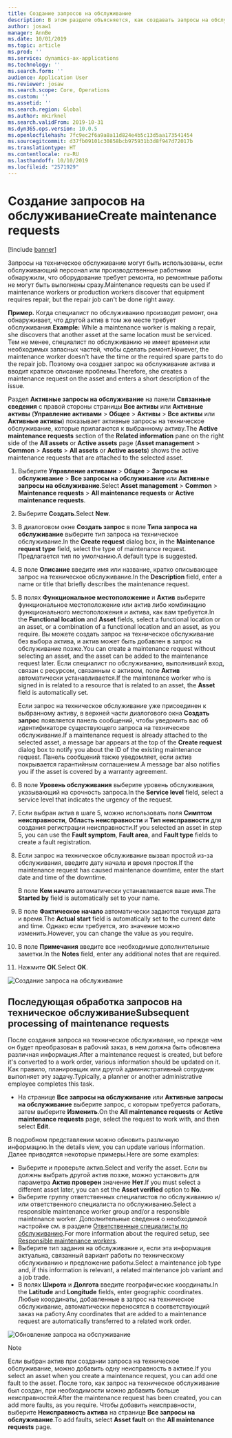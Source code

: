 ```yaml
---
title: Создание запросов на обслуживание
description: В этом разделе объясняется, как создавать запросы на обслуживание в управлении активами.
author: josaw1
manager: AnnBe
ms.date: 10/01/2019
ms.topic: article
ms.prod: ''
ms.service: dynamics-ax-applications
ms.technology: ''
ms.search.form: ''
audience: Application User
ms.reviewer: josaw
ms.search.scope: Core, Operations
ms.custom: ''
ms.assetid: ''
ms.search.region: Global
ms.author: mkirknel
ms.search.validFrom: 2019-10-31
ms.dyn365.ops.version: 10.0.5
ms.openlocfilehash: 7fc9ec2f6a9a8a11d824e4b5c13d5aa173541454
ms.sourcegitcommit: d37fb09101c30858bcb975931b3d8f947d72017b
ms.translationtype: HT
ms.contentlocale: ru-RU
ms.lasthandoff: 10/10/2019
ms.locfileid: "2571929"
---
```

# <a name="create-maintenance-requests"></a><span data-ttu-id="f31f9-103">Создание запросов на обслуживание</span><span class="sxs-lookup"><span data-stu-id="f31f9-103">Create maintenance requests</span></span>

[!include [banner](../../includes/banner.md)]

 

<span data-ttu-id="f31f9-104">Запросы на техническое обслуживание могут быть использованы, если обслуживающий персонал или производственные работники обнаружили, что оборудование требует ремонта, но ремонтные работы не могут быть выполнены сразу.</span><span class="sxs-lookup"><span data-stu-id="f31f9-104">Maintenance requests can be used if maintenance workers or production workers discover that equipment requires repair, but the repair job can't be done right away.</span></span>

<span data-ttu-id="f31f9-105">**Пример.** Когда специалист по обслуживанию производит ремонт, она обнаруживает, что другой актив в том же месте требует обслуживания.</span><span class="sxs-lookup"><span data-stu-id="f31f9-105">**Example:** While a maintenance worker is making a repair, she discovers that another asset at the same location must be serviced.</span></span> <span data-ttu-id="f31f9-106">Тем не менее, специалист по обслуживанию не имеет времени или необходимых запасных частей, чтобы сделать ремонт.</span><span class="sxs-lookup"><span data-stu-id="f31f9-106">However, the maintenance worker doesn't have the time or the required spare parts to do the repair job.</span></span> <span data-ttu-id="f31f9-107">Поэтому она создает запрос на обслуживание актива и вводит краткое описание проблемы.</span><span class="sxs-lookup"><span data-stu-id="f31f9-107">Therefore, she creates a maintenance request on the asset and enters a short description of the issue.</span></span>

<span data-ttu-id="f31f9-108">Раздел **Активные запросы на обслуживание** на панели **Связанные сведения** с правой стороны страницы **Все активы** или **Активные активы** (**Управление активами** \> **Общее** \> **Активы** \> **Все активы** или **Активные активы**) показывает активные запросы на техническое обслуживание, которые прилагаются к выбранному активу.</span><span class="sxs-lookup"><span data-stu-id="f31f9-108">The **Active maintenance requests** section of the **Related information** pane on the right side of the **All assets** or **Active assets** page (**Asset management** \> **Common** \> **Assets** \> **All assets** or **Active assets**) shows the active maintenance requests that are attached to the selected asset.</span></span>

1. <span data-ttu-id="f31f9-109">Выберите **Управление активами** \> **Общее** \> **Запросы на обслуживание** \> **Все запросы на обслуживание** или **Активные запросы на обслуживание**.</span><span class="sxs-lookup"><span data-stu-id="f31f9-109">Select **Asset management** \> **Common** \> **Maintenance requests** \> **All maintenance requests** or **Active maintenance requests**.</span></span>
2. <span data-ttu-id="f31f9-110">Выберите **Создать**.</span><span class="sxs-lookup"><span data-stu-id="f31f9-110">Select **New**.</span></span>
3. <span data-ttu-id="f31f9-111">В диалоговом окне **Создать запрос** в поле **Типа запроса на обслуживание** выберите тип запроса на техническое обслуживание.</span><span class="sxs-lookup"><span data-stu-id="f31f9-111">In the **Create request** dialog box, in the **Maintenance request type** field, select the type of maintenance request.</span></span> <span data-ttu-id="f31f9-112">Предлагается тип по умолчанию.</span><span class="sxs-lookup"><span data-stu-id="f31f9-112">A default type is suggested.</span></span>
4. <span data-ttu-id="f31f9-113">В поле **Описание** введите имя или название, кратко описывающее запрос на техническое обслуживание.</span><span class="sxs-lookup"><span data-stu-id="f31f9-113">In the **Description** field, enter a name or title that briefly describes the maintenance request.</span></span>
5. <span data-ttu-id="f31f9-114">В полях **Функциональное местоположение** и **Актив** выберите функциональное местоположение или актив либо комбинацию функционального местоположения и актива, как вам требуется.</span><span class="sxs-lookup"><span data-stu-id="f31f9-114">In the **Functional location** and **Asset** fields, select a functional location or an asset, or a combination of a functional location and an asset, as you require.</span></span> <span data-ttu-id="f31f9-115">Вы можете создать запрос на техническое обслуживание без выбора актива, и актив может быть добавлен в запрос на обслуживание позже.</span><span class="sxs-lookup"><span data-stu-id="f31f9-115">You can create a maintenance request without selecting an asset, and the asset can be added to the maintenance request later.</span></span> <span data-ttu-id="f31f9-116">Если специалист по обслуживанию, выполнивший вход, связан с ресурсом, связанным с активом, поле **Актив** автоматически устанавливается.</span><span class="sxs-lookup"><span data-stu-id="f31f9-116">If the maintenance worker who is signed in is related to a resource that is related to an asset, the **Asset** field is automatically set.</span></span>

    <span data-ttu-id="f31f9-117">Если запрос на техническое обслуживание уже присоединен к выбранному активу, в верхней части диалогового окна **Создать запрос** появляется панель сообщений, чтобы уведомить вас об идентификаторе существующего запроса на техническое обслуживание.</span><span class="sxs-lookup"><span data-stu-id="f31f9-117">If a maintenance request is already attached to the selected asset, a message bar appears at the top of the **Create request** dialog box to notify you about the ID of the existing maintenance request.</span></span> <span data-ttu-id="f31f9-118">Панель сообщений также уведомляет, если актив покрывается гарантийным соглашением.</span><span class="sxs-lookup"><span data-stu-id="f31f9-118">A message bar also notifies you if the asset is covered by a warranty agreement.</span></span>

6. <span data-ttu-id="f31f9-119">В поле **Уровень обслуживания** выберите уровень обслуживания, указывающий на срочность запроса.</span><span class="sxs-lookup"><span data-stu-id="f31f9-119">In the **Service level** field, select a service level that indicates the urgency of the request.</span></span>
7. <span data-ttu-id="f31f9-120">Если выбран актив в шаге 5, можно использовать поля **Симптом неисправности**, **Область неисправности** и **Тип неисправности** для создания регистрации неисправности.</span><span class="sxs-lookup"><span data-stu-id="f31f9-120">If you selected an asset in step 5, you can use the **Fault symptom**, **Fault area**, and **Fault type** fields to create a fault registration.</span></span>
8. <span data-ttu-id="f31f9-121">Если запрос на техническое обслуживание вызвал простой из-за обслуживания, введите дату начала и время простоя.</span><span class="sxs-lookup"><span data-stu-id="f31f9-121">If the maintenance request has caused maintenance downtime, enter the start date and time of the downtime.</span></span>

    <span data-ttu-id="f31f9-122">В поле **Кем начато** автоматически устанавливается ваше имя.</span><span class="sxs-lookup"><span data-stu-id="f31f9-122">The **Started by** field is automatically set to your name.</span></span>

10. <span data-ttu-id="f31f9-123">В поле **Фактическое начало** автоматически задаются текущая дата и время.</span><span class="sxs-lookup"><span data-stu-id="f31f9-123">The **Actual start** field is automatically set to the current date and time.</span></span> <span data-ttu-id="f31f9-124">Однако если требуется, это значение можно изменить.</span><span class="sxs-lookup"><span data-stu-id="f31f9-124">However, you can change the value as you require.</span></span>
11. <span data-ttu-id="f31f9-125">В поле **Примечания** введите все необходимые дополнительные заметки.</span><span class="sxs-lookup"><span data-stu-id="f31f9-125">In the **Notes** field, enter any additional notes that are required.</span></span>
12. <span data-ttu-id="f31f9-126">Нажмите **ОК**.</span><span class="sxs-lookup"><span data-stu-id="f31f9-126">Select **OK**.</span></span>

![Создание запроса на обслуживание](media/03-manage-maintenance-requests.png)

## <a name="subsequent-processing-of-maintenance-requests"></a><span data-ttu-id="f31f9-128">Последующая обработка запросов на техническое обслуживание</span><span class="sxs-lookup"><span data-stu-id="f31f9-128">Subsequent processing of maintenance requests</span></span>

<span data-ttu-id="f31f9-129">После создания запроса на техническое обслуживание, но прежде чем он будет преобразован в рабочий заказ, в нем должна быть обновлена различная информация.</span><span class="sxs-lookup"><span data-stu-id="f31f9-129">After a maintenance request is created, but before it's converted to a work order, various information should be updated on it.</span></span> <span data-ttu-id="f31f9-130">Как правило, планировщик или другой административный сотрудник выполняет эту задачу.</span><span class="sxs-lookup"><span data-stu-id="f31f9-130">Typically, a planner or another administrative employee completes this task.</span></span>

- <span data-ttu-id="f31f9-131">На странице **Все запросы на обслуживание** или **Активные запросы на обслуживание** выберите запрос, с которым требуется работать, затем выберите **Изменить**.</span><span class="sxs-lookup"><span data-stu-id="f31f9-131">On the **All maintenance requests** or **Active maintenance requests** page, select the request to work with, and then select **Edit**.</span></span>

<span data-ttu-id="f31f9-132">В подробном представлении можно обновить различную информацию.</span><span class="sxs-lookup"><span data-stu-id="f31f9-132">In the details view, you can update various information.</span></span> <span data-ttu-id="f31f9-133">Далее приводятся некоторые примеры.</span><span class="sxs-lookup"><span data-stu-id="f31f9-133">Here are some examples:</span></span>

- <span data-ttu-id="f31f9-134">Выберите и проверьте актив.</span><span class="sxs-lookup"><span data-stu-id="f31f9-134">Select and verify the asset.</span></span> <span data-ttu-id="f31f9-135">Если вы должны выбрать другой актив позже, можно установить для параметра **Актив проверен** значение **Нет**.</span><span class="sxs-lookup"><span data-stu-id="f31f9-135">If you must select a different asset later, you can set the **Asset verified** option to **No**.</span></span>
- <span data-ttu-id="f31f9-136">Выберите группу ответственных специалистов по обслуживанию и/или ответственного специалиста по обслуживанию.</span><span class="sxs-lookup"><span data-stu-id="f31f9-136">Select a responsible maintenance worker group and/or a responsible maintenance worker.</span></span> <span data-ttu-id="f31f9-137">Дополнительные сведения о необходимой настройке см. в разделе [Ответственные специалисты по обслуживанию](../setup-for-maintenance-requests/responsible-workers.md).</span><span class="sxs-lookup"><span data-stu-id="f31f9-137">For more information about the required setup, see [Responsible maintenance workers](../setup-for-maintenance-requests/responsible-workers.md).</span></span>
- <span data-ttu-id="f31f9-138">Выберите тип задания на обслуживание и, если эта информация актуальна, связанный вариант работы по техническому обслуживанию и предложение работы.</span><span class="sxs-lookup"><span data-stu-id="f31f9-138">Select a maintenance job type and, if this information is relevant, a related maintenance job variant and a job trade.</span></span>
- <span data-ttu-id="f31f9-139">В полях **Широта** и **Долгота** введите географические координаты.</span><span class="sxs-lookup"><span data-stu-id="f31f9-139">In the **Latitude** and **Longitude** fields, enter geographic coordinates.</span></span> <span data-ttu-id="f31f9-140">Любые координаты, добавленные в запрос на техническое обслуживание, автоматически переносятся в соответствующий заказ на работу.</span><span class="sxs-lookup"><span data-stu-id="f31f9-140">Any coordinates that are added to a maintenance request are automatically transferred to a related work order.</span></span> 

![Обновление запроса на обслуживание](media/04-manage-maintenance-requests.png)

> [!NOTE]
> <span data-ttu-id="f31f9-142">Если выбран актив при создании запроса на техническое обслуживание, можно добавить одну неисправность в активе.</span><span class="sxs-lookup"><span data-stu-id="f31f9-142">If you select an asset when you create a maintenance request, you can add one fault to the asset.</span></span> <span data-ttu-id="f31f9-143">После того, как запрос на техническое обслуживание был создан, при необходимости можно добавить больше неисправностей.</span><span class="sxs-lookup"><span data-stu-id="f31f9-143">After the maintenance request has been created, you can add more faults, as you require.</span></span> <span data-ttu-id="f31f9-144">Чтобы добавить неисправности, выберите **Неисправность актива** на странице **Все запросы на обслуживание**.</span><span class="sxs-lookup"><span data-stu-id="f31f9-144">To add faults, select **Asset fault** on the **All maintenance requests** page.</span></span>
